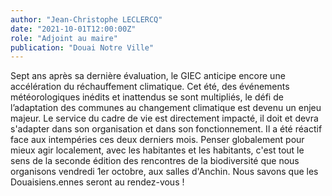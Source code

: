```yaml
---
author: "Jean-Christophe LECLERCQ"
date: "2021-10-01T12:00:00Z"
role: "Adjoint au maire"
publication: "Douai Notre Ville"
---
```


Sept ans après sa dernière évaluation, le GIEC anticipe encore une accélération du réchauffement climatique. Cet été, des événements météorologiques inédits et inattendus se sont multipliés, le défi de l’adaptation des communes au changement climatique est devenu un enjeu majeur. Le service du cadre de vie est directement impacté, il doit et devra s'adapter dans son organisation et dans son fonctionnement. Il a été réactif face aux intempéries ces deux derniers mois. Penser globalement pour mieux agir localement, avec les habitantes et les habitants, c'est tout le sens de la seconde édition des rencontres de la biodiversité que nous organisons vendredi 1er octobre, aux salles d'Anchin. Nous savons que les Douaisiens.ennes seront au rendez-vous !
